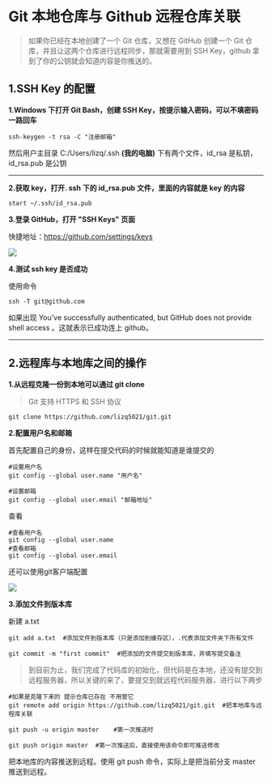 

# Git 本地仓库与 Github 远程仓库关联

> 如果你已经在本地创建了一个 Git 仓库，又想在 GitHub 创建一个 Git 仓库，并且让这两个仓库进行远程同步，那就需要用到 SSH Key，github 拿到了你的公钥就会知道内容是你推送的。

## 1.SSH Key 的配置

**1.Windows 下打开 Git Bash，创建 SSH Key，按提示输入密码，可以不填密码一路回车**

~~~ nginx
ssh-keygen -t rsa -C "注册邮箱"
~~~

然后用户主目录 C:/Users/lizq/.ssh **(我的电脑)** 下有两个文件，id_rsa 是私钥，id_rsa.pub 是公钥

***

**2.获取 key，打开. ssh 下的 id_rsa.pub 文件，里面的内容就是 key 的内容**

~~~ nginx
start ~/.ssh/id_rsa.pub
~~~



**3.登录 GitHub，打开 "SSH Keys" 页面**

快捷地址：<https://github.com/settings/keys>

![](https://images2015.cnblogs.com/blog/446475/201512/446475-20151207095523105-1244401158.jpg)

**4.测试 ssh key 是否成功**

使用命令 

~~~ nginx
ssh -T git@github.com
~~~

如果出现 You’ve successfully authenticated, but GitHub does not provide shell access 。这就表示已成功连上 github。

***



## 2.远程库与本地库之间的操作

**1.从远程克隆一份到本地可以通过 git clone**

> Git 支持 HTTPS 和 SSH 协议

~~~nginx
git clone https://github.com/lizq5021/git.git
~~~

**2.配置用户名和邮箱**

首先配置自己的身份，这样在提交代码的时候就能知道是谁提交的

~~~nginx
#设置用户名
git config --global user.name "用户名"
~~~

~~~nginx
#设置邮箱
git config --global user.email "邮箱地址"
~~~

查看

~~~nginx
#查看用户名
git config --global user.name
#查看邮箱
git config --global user.email
~~~

还可以使用git客户端配置

![](https://s1.ax1x.com/2018/08/24/P7zXLV.png)



**3.添加文件到版本库**

新建 a.txt

~~~ nginx
git add a.txt  #添加文件到版本库（只是添加到缓存区），.代表添加文件夹下所有文件

git commit -m "first commit"  #把添加的文件提交到版本库，并填写提交备注

~~~

> 到目前为止，我们完成了代码库的初始化，但代码是在本地，还没有提交到远程服务器，所以关键的来了，要提交到就远程代码服务器，进行以下两步

~~~ nginx
#如果是克隆下来的 提示仓库已存在 不用管它
git remote add origin https://github.com/lizq5021/git.git  #把本地库与远程库关联

git push -u origin master    #第一次推送时

git push origin master  #第一次推送后，直接使用该命令即可推送修改
~~~

把本地库的内容推送到远程。使用 git push 命令，实际上是把当前分支 master 推送到远程。


